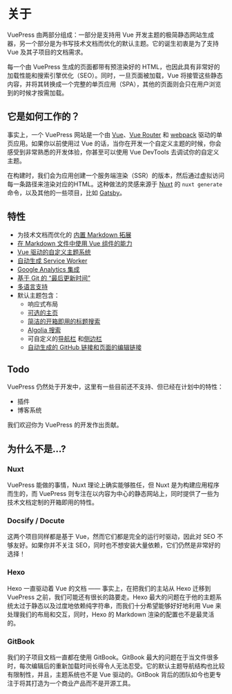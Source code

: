 # 关于

VuePress 由两部分组成：一部分是支持用 Vue 开发主题的极简静态网站生成器，另一个部分是为书写技术文档而优化的默认主题。它的诞生初衷是为了支持 Vue 及其子项目的文档需求。

每一个由 VuePress 生成的页面都带有预渲染好的 HTML，也因此具有非常好的加载性能和搜索引擎优化（SEO）。同时，一旦页面被加载，Vue 将接管这些静态内容，并将其转换成一个完整的单页应用（SPA），其他的页面则会只在用户浏览到的时候才按需加载。

## 它是如何工作的？

事实上，一个 VuePress 网站是一个由 [Vue](http://vuejs.org/)、[Vue Router](https://github.com/vuejs/vue-router) 和 [webpack](http://webpack.js.org/) 驱动的单页应用。如果你以前使用过 Vue 的话，当你在开发一个自定义主题的时候，你会感受到非常熟悉的开发体验，你甚至可以使用 Vue DevTools 去调试你的自定义主题。

在构建时，我们会为应用创建一个服务端渲染（SSR）的版本，然后通过虚拟访问每一条路径来渲染对应的HTML。这种做法的灵感来源于 [Nuxt](https://nuxtjs.org/) 的 `nuxt generate` 命令，以及其他的一些项目，比如 [Gatsby](https://www.gatsbyjs.org/)。

## 特性

- 为技术文档而优化的 [内置 Markdown 拓展](https://vuepress.vuejs.org/zh/guide/markdown.html)
- [在 Markdown 文件中使用 Vue 组件的能力](https://vuepress.vuejs.org/zh/guide/using-vue.html)
- [Vue 驱动的自定义主题系统](https://vuepress.vuejs.org/zh/guide/custom-themes.html)
- [自动生成 Service Worker](https://vuepress.vuejs.org/zh/config/#serviceworker)
- [Google Analytics 集成](https://vuepress.vuejs.org/zh/config/#ga)
- [基于 Git 的 “最后更新时间”](https://vuepress.vuejs.org/zh/default-theme-config/#最后更新时间)
- [多语言支持](https://vuepress.vuejs.org/zh/guide/i18n.html)
- 默认主题包含：
  - 响应式布局
  - [可选的主页](https://vuepress.vuejs.org/zh/default-theme-config/#首页)
  - [简洁的开箱即用的标题搜索](https://vuepress.vuejs.org/zh/default-theme-config/#内置搜索)
  - [Algolia 搜索](https://vuepress.vuejs.org/zh/default-theme-config/#algolia-搜索)
  - 可自定义的[导航栏](https://vuepress.vuejs.org/zh/default-theme-config/#导航栏) 和[侧边栏](https://vuepress.vuejs.org/zh/default-theme-config/#侧边栏)
  - [自动生成的 GitHub 链接和页面的编辑链接](https://vuepress.vuejs.org/zh/default-theme-config/#git-仓库和编辑链接)

## Todo

VuePress 仍然处于开发中，这里有一些目前还不支持、但已经在计划中的特性：

- 插件
- 博客系统

我们欢迎你为 VuePress 的开发作出贡献。

## 为什么不是...?

### Nuxt

VuePress 能做的事情，Nuxt 理论上确实能够胜任，但 Nuxt 是为构建应用程序而生的，而 VuePress 则专注在以内容为中心的静态网站上，同时提供了一些为技术文档定制的开箱即用的特性。

### Docsify / Docute

这两个项目同样都是基于 Vue，然而它们都是完全的运行时驱动，因此对 SEO 不够友好。如果你并不关注 SEO，同时也不想安装大量依赖，它们仍然是非常好的选择！

### Hexo

Hexo 一直驱动着 Vue 的文档 —— 事实上，在把我们的主站从 Hexo 迁移到 VuePress 之前，我们可能还有很长的路要走。Hexo 最大的问题在于他的主题系统太过于静态以及过度地依赖纯字符串，而我们十分希望能够好好地利用 Vue 来处理我们的布局和交互，同时，Hexo 的 Markdown 渲染的配置也不是最灵活的。

### GitBook

我们的子项目文档一直都在使用 GitBook。GitBook 最大的问题在于当文件很多时，每次编辑后的重新加载时间长得令人无法忍受。它的默认主题导航结构也比较有限制性，并且，主题系统也不是 Vue 驱动的。GitBook 背后的团队如今也更专注于将其打造为一个商业产品而不是开源工具。